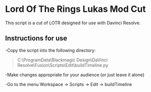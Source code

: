 # Lord Of The Rings Lukas Mod Cut
This script is a cut of LOTR designed for use with Davinci Resolve. 
## Instructions for use
-Copy the script into the following directory:

>C:\ProgramData\Blackmagic Design\DaVinci Resolve\Fusion\Scripts\Edit\buildTimeline.py
>
-Make changes appropriate for your audience (or just leave it alone)

-Go to the menu Workspace -> Scripts -> Edit -> buildTimeline
